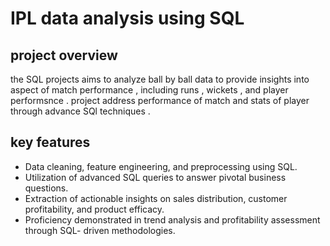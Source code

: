 # IPL data analysis using SQL

## project overview 
  the SQL projects aims to analyze ball by ball data to provide insights into aspect of 
  match performance , including runs , wickets , and player performsnce . project address
  performance of match and stats of player through advance SQl techniques .

## key features 
  * Data cleaning, feature engineering, and preprocessing using SQL.
  * Utilization of advanced SQL queries to answer pivotal business questions.
  * Extraction of actionable insights on sales distribution, customer profitability, and 
    product efficacy.
  * Proficiency demonstrated in trend analysis and profitability assessment through SQL- 
    driven methodologies.
